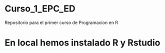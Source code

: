 # Curso_1_EPC_ED
Repositorio para el primer curso de Programacion en R
# En local hemos instalado R y Rstudio
